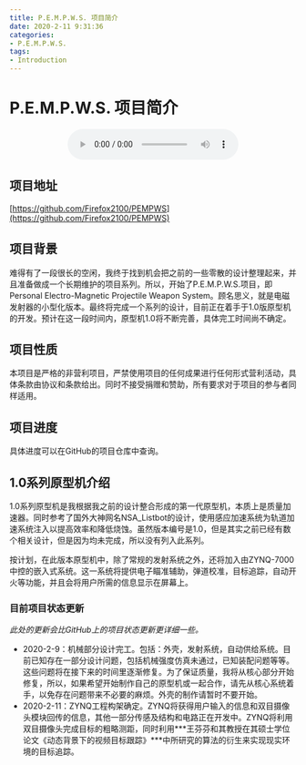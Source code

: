 ```yaml
---
title: P.E.M.P.W.S. 项目简介
date: 2020-2-11 9:31:36
categories:
- P.E.M.P.W.S.
tags:
- Introduction
---
```



# P.E.M.P.W.S. 项目简介

<audio src="{{site.baseurl}}/assets/musics/Mike-Oldfield-Nuclear.mp3" style="max-height :100%; max-width: 100%; display: block; margin-left: auto; margin-right: auto;" controls="controls" autoplay="autoplay" loop="loop" preload="meta">Your browser does not support the audio tag.</audio>
## 项目地址

[https://github.com/Firefox2100/PEMPWS](https://github.com/Firefox2100/PEMPWS)

## 项目背景

难得有了一段很长的空闲，我终于找到机会把之前的一些零散的设计整理起来，并且准备做成一个长期维护的项目系列。所以，开始了P.E.M.P.W.S.项目，即Personal Electro-Magnetic Projectile Weapon System。顾名思义，就是电磁发射器的小型化版本。最终将完成一个系列的设计，目前正在着手于1.0版原型机的开发。预计在这一段时间内，原型机1.0将不断完善，具体完工时间尚不确定。

## 项目性质

本项目是严格的非营利项目，严禁使用项目的任何成果进行任何形式营利活动，具体条款由协议和条款给出。同时不接受捐赠和赞助，所有要求对于项目的参与者同样适用。

## 项目进度

具体进度可以在GitHub的项目仓库中查询。

## 1.0系列原型机介绍

1.0系列原型机是我根据我之前的设计整合形成的第一代原型机，本质上是质量加速器。同时参考了国外大神网名NSA_Listbot的设计，使用感应加速系统为轨道加速系统注入以提高效率和降低烧蚀。虽然版本编号是1.0，但是其实之前已经有数个相关设计，但是因为均未完成，所以没有列入此系列。

按计划，在此版本原型机中，除了常规的发射系统之外，还将加入由ZYNQ-7000中控的嵌入式系统。这一系统将提供电子瞄准辅助，弹道校准，目标追踪，自动开火等功能，并且会将用户所需的信息显示在屏幕上。

### 目前项目状态更新

*此处的更新会比GitHub上的项目状态更新更详细一些。*

 - 2020-2-9：机械部分设计完工。包括：外壳，发射系统，自动供给系统。目前已知存在一部分设计问题，包括机械强度仿真未通过，已知装配问题等等。这些问题将在接下来的时间里逐渐修复。为了保证质量，我将从核心部分开始修复，所以，如果希望开始制作自己的原型机或一起合作，请先从核心系统着手，以免存在问题带来不必要的麻烦。外壳的制作请暂时不要开始。
 - 2020-2-11：ZYNQ工程构架确定。ZYNQ将获得用户输入的信息和双目摄像头模块回传的信息，其他一部分传感及结构和电路正在开发中。ZYNQ将利用双目摄像头完成目标的粗略测距，同时利用***王芬芬和其教授在其硕士学位论文《动态背景下的视频目标跟踪》***中所研究的算法的衍生来实现现实环境的目标追踪。
